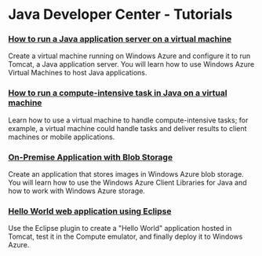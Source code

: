 # Java Developer Center - Tutorials

### [How to run a Java application server on a virtual machine][java_application_server]

Create a virtual machine running on Windows Azure and configure it to run Tomcat, a Java application server. You will learn how to use Windows Azure Virtual Machines to host Java applications.

### [How to run a compute-intensive task in Java on a virtual machine][compute_intensive]

Learn how to use a virtual machine to handle compute-intensive tasks; for example, a virtual machine could handle tasks and deliver results to client machines or mobile applications.

### [On-Premise Application with Blob Storage][on_premise_storage]

Create an application that stores images in Windows Azure blob storage. You will learn how to use the Windows Azure Client Libraries for Java and how to work with Windows Azure storage. 

### [Hello World web application using Eclipse][eclipse-app]

Use the Eclipse plugin to create a "Hello World" application hosted in Tomcat, test it in the Compute emulator, and finally deploy it to Windows Azure.



[on_premise_storage]: ../tutorials/on-premise-app-with-blob-storage.md
[java_application_server]: ../howto/howto_java_virtual_machine.md
[compute_intensive]: ../howto/howto_java_compute_task.md
[eclipse-app]: http://go.microsoft.com/fwlink/?LinkID=234493&clcid=0x409